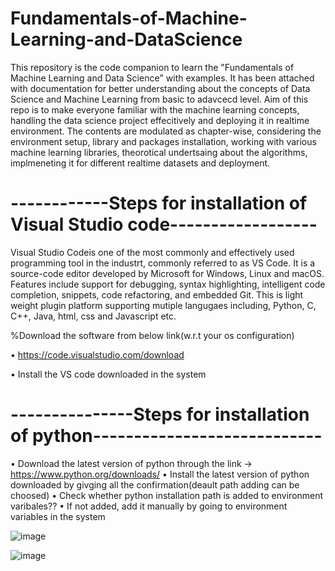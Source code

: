 # Fundamentals-of-Machine-Learning-and-DataScience

This repository is the code companion to learn the "Fundamentals of Machine Learning and Data Science" with examples. It has been attached with documentation for better understanding about the concepts of Data Science and Machine Learning from basic to adavcecd level. Aim of this repo is to make everyone familiar with the machine learning concepts,  handling the data science project effecitively and deploying it in realtime environment. The contents are modulated as chapter-wise, considering the environment setup, library and packages installation, working with various machine learning libraries, theorotical undertsaing about the algorithms, implmeneting it for different realtime datasets and deployment. 

# ------------Steps for installation of Visual Studio code------------------

Visual Studio Codeis one of the most commonly and effectively used programming tool in the industrt, commonly referred to as VS Code. It is a source-code editor developed by Microsoft for Windows, Linux and macOS. Features include support for debugging, syntax highlighting, intelligent code completion, snippets, code refactoring, and embedded Git. This is light weight plugin platform supporting mutiple langugaes including, Python, C, C++, Java, html, css and Javascript etc. 

%Download the software from below link(w.r.t your os configuration)

•	https://code.visualstudio.com/download

•	Install the VS code downloaded in the system

 
# ---------------Steps for installation of python----------------------------

•	Download the latest version of python through the link -> https://www.python.org/downloads/
•	Install the latest version of python downloaded by givging all the confirmation(deault path adding can be choosed)
•	Check whether  python installation path is added to environment varibales?? 
•	If not added, add it manually by going to environment variables in the system

![image](https://github.com/Medini-eng/Fundamentals-of-Machine-Learning-and-DataScience/assets/65450964/5b6a4849-5bfd-48f3-9583-80ca98a11b64)

![image](https://github.com/Medini-eng/Fundamentals-of-Machine-Learning-and-DataScience/assets/65450964/de9097bf-fc24-48df-bf82-62d4edd560ae)


